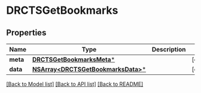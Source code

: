 # DRCTSGetBookmarks

## Properties
Name | Type | Description | Notes
------------ | ------------- | ------------- | -------------
**meta** | [**DRCTSGetBookmarksMeta***](DRCTSGetBookmarksMeta.md) |  | [optional] 
**data** | [**NSArray&lt;DRCTSGetBookmarksData&gt;***](DRCTSGetBookmarksData.md) |  | [optional] 

[[Back to Model list]](../README.md#documentation-for-models) [[Back to API list]](../README.md#documentation-for-api-endpoints) [[Back to README]](../README.md)


